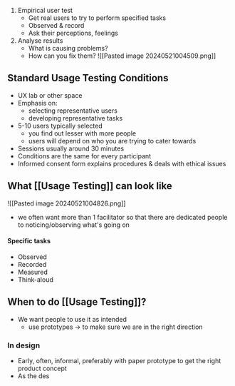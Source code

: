 1. Empirical user test
	- Get real users to try to perform specified tasks
	- Observed & record
	- Ask their perceptions, feelings
2. Analyse results
	- What is causing problems?
	- How can you fix them?
![[Pasted image 20240521004509.png]]
## Standard Usage Testing Conditions
- UX lab or other space
- Emphasis on:
	- selecting representative users
	- developing representative tasks
- 5-10 users typically selected
	- you find out lesser with more people
	- users will depend on who you are trying to cater towards
- Sessions usually around 30 minutes
- Conditions are the same for every participant
- Informed consent form explains procedures & deals with ethical issues
## What [[Usage Testing]] can look like
![[Pasted image 20240521004826.png]]
- we often want more than 1 facilitator so that there are dedicated people to noticing/observing what's going on
#### Specific tasks
- Observed
- Recorded
- Measured
- Think-aloud
## When to do [[Usage Testing]]?
- We want people to use it as intended
	- use prototypes $\rightarrow$ to make sure we are in the right direction
### In design
- Early, often, informal, preferably with paper prototype to get the right product concept
- As the des